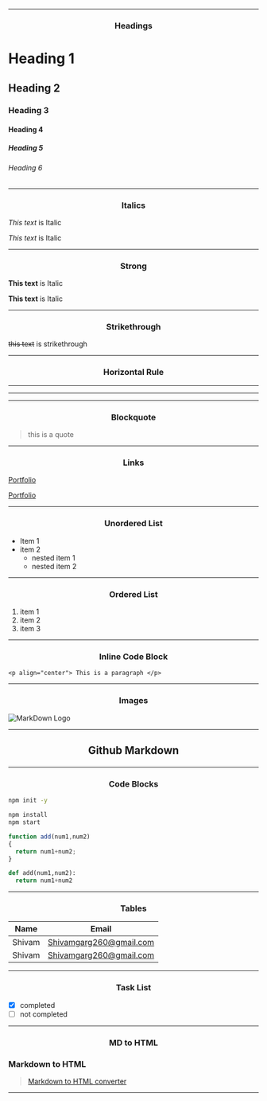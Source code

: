 <!-- Headings -->

---
### <p align="center">Headings</p>


# Heading 1

## Heading 2

### Heading 3

#### Heading 4

##### Heading 5

###### Heading 6


<!-- Italics -->
___
### <p align="center">Italics</p>
*This text* is Italic

_This text_ is Italic

<!-- Strong -->
___
### <p align="center">Strong</p>
**This text** is Italic

__This text__ is Italic


<!-- Strikethrough -->
___
### <p align="center">Strikethrough</p>
~~this text~~ is strikethrough

<!-- Horizontal Rule -->
___
### <p align="center">Horizontal Rule</p>
---
___

<!-- Blockquote -->
___
### <p align="center">Blockquote</p>
>this is a quote

<!-- Links -->
___
### <p align="center">Links</p>
[Portfolio](https://shivamgarg.co/index.html)

[Portfolio](https://shivamgarg.co/index.html "My Portfolio")  


<!-- UL(unordered list) -->
___
### <p align="center">Unordered List</p>
* Item 1
* item 2
    * nested item 1
    * nested item 2

<!-- Ordered List -->
___
### <p align="center">Ordered List</p>
1. item 1
1. item 2
1. item 3

<!-- Inline code block -->
___
### <p align="center">Inline Code Block</p>
`<p align="center"> This is a paragraph </p>`

<!-- Images -->
___
### <p align="center">Images</p>
![MarkDown Logo](https://markdown-here.com/img/icon256.png)

<!-- GitHub Markdown -->

___
## <p align="center">Github Markdown</p>
<!-- Code Blocks -->
___
### <p align="center">Code Blocks</p>
```bash
npm init -y

npm install
npm start
```
```javascript
function add(num1,num2)
{
  return num1+num2;
}
```

```python
def add(num1,num2):
  return num1+num2
```

<!-- Tables -->
___
### <p align="center">Tables</p>
|Name|Email|
|-|-|
|Shivam|Shivamgarg260@gmail.com|
|Shivam|Shivamgarg260@gmail.com|

<!-- Task List -->
___
### <p align="center">Task List</p>
* [x] completed
* [ ] not completed

<!-- markdown to html converter -->
___
### <p align="center">MD to HTML</p>
### Markdown to HTML
>[Markdown to HTML converter](https://markdowntohtml.com)
---